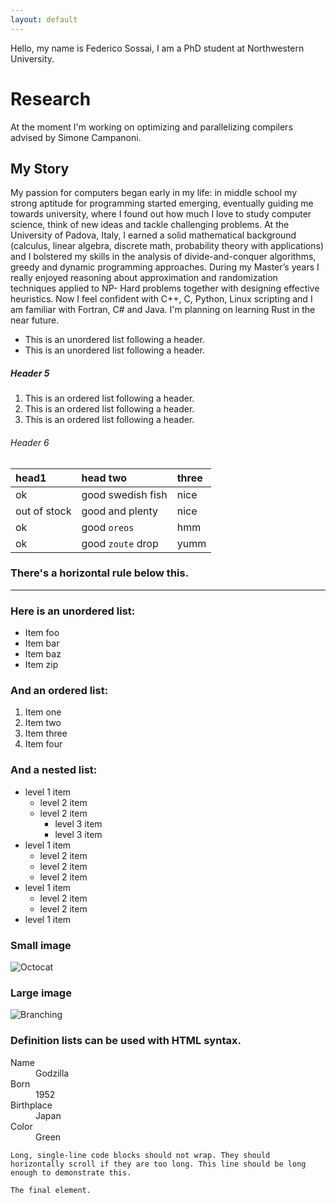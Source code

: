 ```yaml
---
layout: default
---
```


Hello, my name is Federico Sossai, I am a PhD student at Northwestern University.

<!-- [Link to another page](./another-page.html) -->

# Research

At the moment I'm working on optimizing and parallelizing compilers advised by 
Simone Campanoni. 

## My Story

My passion for computers began early in my life: in middle school my strong aptitude for
programming started emerging, eventually guiding me towards university, where I found out how
much I love to study computer science, think of new ideas and tackle challenging problems.
At the University of Padova, Italy, I earned a solid mathematical background (calculus, linear
algebra, discrete math, probability theory with applications) and I bolstered my skills in the analysis
of divide-and-conquer algorithms, greedy and dynamic programming approaches. During my Master’s
years I really enjoyed reasoning about approximation and randomization techniques applied to NP-
Hard problems together with designing effective heuristics. Now I feel confident with C++, C,
Python, Linux scripting and I am familiar with Fortran, C# and Java. I'm planning on learning Rust
in the near future.



*   This is an unordered list following a header.
*   This is an unordered list following a header.

##### Header 5

1.  This is an ordered list following a header.
2.  This is an ordered list following a header.
3.  This is an ordered list following a header.

###### Header 6

| head1        | head two          | three |
|:-------------|:------------------|:------|
| ok           | good swedish fish | nice  |
| out of stock | good and plenty   | nice  |
| ok           | good `oreos`      | hmm   |
| ok           | good `zoute` drop | yumm  |

### There's a horizontal rule below this.

* * *

### Here is an unordered list:

*   Item foo
*   Item bar
*   Item baz
*   Item zip

### And an ordered list:

1.  Item one
1.  Item two
1.  Item three
1.  Item four

### And a nested list:

- level 1 item
  - level 2 item
  - level 2 item
    - level 3 item
    - level 3 item
- level 1 item
  - level 2 item
  - level 2 item
  - level 2 item
- level 1 item
  - level 2 item
  - level 2 item
- level 1 item

### Small image

![Octocat](https://github.githubassets.com/images/icons/emoji/octocat.png)

### Large image

![Branching](https://guides.github.com/activities/hello-world/branching.png)


### Definition lists can be used with HTML syntax.

<dl>
<dt>Name</dt>
<dd>Godzilla</dd>
<dt>Born</dt>
<dd>1952</dd>
<dt>Birthplace</dt>
<dd>Japan</dd>
<dt>Color</dt>
<dd>Green</dd>
</dl>

```
Long, single-line code blocks should not wrap. They should horizontally scroll if they are too long. This line should be long enough to demonstrate this.
```

```
The final element.
```
